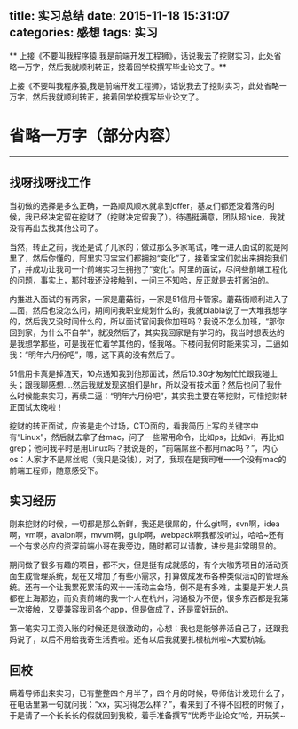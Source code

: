 title: 实习总结
date: 2015-11-18 15:31:07
categories: 感想
tags: 实习
---

** 上接《不要叫我程序猿,我是前端开发工程狮》，话说我去了挖财实习，此处省略一万字，然后我就顺利转正，接着回学校撰写毕业论文了。**

<!-- more -->

上接《不要叫我程序猿,我是前端开发工程狮》，话说我去了挖财实习，此处省略一万字，然后我就顺利转正，接着回学校撰写毕业论文了。

# 省略一万字（部分内容）
---
## 找呀找呀找工作

当初做的选择是多么正确，一路顺风顺水就拿到offer，基友们都还没着落的时候，我已经决定留在挖财了（挖财决定留我了）。待遇挺满意，团队超nice，我就没有再出去找其他公司了。

当然，转正之前，我还是试了几家的；做过那么多家笔试，唯一进入面试的就是阿里了，然后你懂的，阿里实习宝宝们都拥抱“变化”了，接着宝宝们就出来拥抱我们了，并成功让我司一个前端实习生拥抱了“变化”。阿里的面试，尽问些前端工程化的问题，事实上，那时我还没接触到，一问三不知哈，反正就是去打酱油的。

内推进入面试的有两家，一家是蘑菇街，一家是51信用卡管家。蘑菇街顺利进入了二面，然后也没怎么问，期间问我职业规划什么的，我就blabla说了一大堆我想学的，然后我又没时间什么的，所以面试官问我你加班吗？我说不怎么加班，“那你回到家，为什么不自学”，就没然后了，其实我回家是有学习的，我当时想表达的是我想学那些，可是我在忙着学其他的，怪我咯。下楼问我何时能来实习，二逼如我：“明年六月份吧”，嗯，这下真的没有然后了。

51信用卡真是掉渣天，10点通知我到他那面试，然后10.30才匆匆忙忙跟我碰上头；跟我聊感想....然后我就发现这姐们是hr，所以没有技术面？然后也问了我什么时候能来实习，再续二逼：“明年六月份吧”，其实我主要在等挖财，可惜挖财转正面试太晚啦！

挖财的转正面试，应该是走个过场，CTO面的，看我简历上写的关键字中有“Linux”，然后就去拿了台mac，问了一些常用命令，比如ps，比如vi，再比如grep；他问我平时是用Linux吗？我说是的，“前端屌丝不都用mac吗？”，内心os：人家才不是屌丝呢（我只是没钱），对了，我现在是我司唯一一个没有mac的前端工程师，随意感受下。

## 实习经历

刚来挖财的时候，一切都是那么新鲜，我还是很屌的，什么git啊，svn啊，idea啊，vm啊，avalon啊，mvvm啊，gulp啊，webpack啊我都没听过，哈哈~还有一个有求必应的资深前端小哥在我旁边，随时都可以请教，进步是非常明显的。

期间做了很多有趣的项目，都不大，但是挺有成就感的，有个大咖秀项目的活动页面生成管理系统，现在又增加了有些小需求，打算做成发布各种类似活动的管理系统。还有一个让我累死累活的双十一活动主会场，倒不是有多难，主要是开发人员都在上海那边，而负责前端的我一个人在杭州，沟通极为不便，很多东西都是我第一次接触，又要兼容我司各个app，但是做成了，还是蛮好玩的。

第一笔实习工资入账的时候还是很激动的，心想：我也是能够养活自己了，还跟我妈说了，以后不用给我寄生活费啦。还有以后我就要扎根杭州啦~大爱杭城。

## 回校

瞒着导师出来实习，已有整整四个月半了，四个月的时候，导师估计发现什么了，在电话里第一句就问我：“xx，实习得怎么样？”，看来到了不得不回校的时候了，于是请了一个长长长的假就回到我校，着手准备撰写“优秀毕业论文”哈，开玩笑~